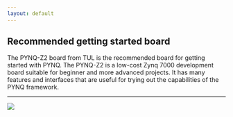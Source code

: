 ```yaml
---
layout: default
---
```

<!--Start Intro-->
<div class="flex-row">
  <div class="flex-item flex-column">
    <h2>Recommended getting started board</h2>
    <p class="text">The PYNQ-Z2 board from TUL is the recommended board for getting started with PYNQ. The PYNQ-Z2 is a low-cost Zynq 7000 development board suitable for beginner and more advanced projects. It has many features and interfaces that are useful for trying out the capabilities of the PYNQ framework. 
    </p>
    <hr>
    <p class="text">
      <img class="image image-wrap-text max-width-400" src="./images/PYNQ-Z2.png">
      <zero-md src="./MD/indexmd/Intro.md"></zero-md>
    </p>
  </div>
</div>
<!--End Intro-->
